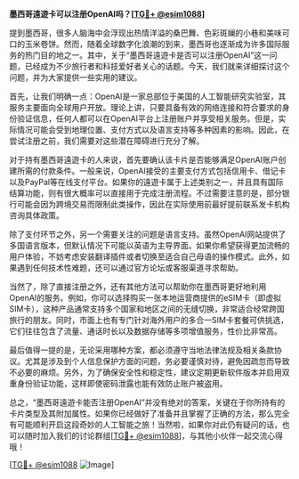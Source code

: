 **墨西哥遠遊卡可以注册OpenAI吗？[[TG💪+ @esim1088](https://t.me/s/esim1088)]**

提到墨西哥，很多人脑海中会浮现出热情洋溢的桑巴舞、色彩斑斓的小巷和美味可口的玉米卷饼。然而，随着全球数字化浪潮的到来，墨西哥也逐渐成为许多国际服务的热门目的地之一。其中，关于“墨西哥遠遊卡是否可以注册OpenAI”这一问题，已经成为不少旅行者和科技爱好者关心的话题。今天，我们就来详细探讨这个问题，并为大家提供一些实用的建议。

首先，让我们明确一点：OpenAI是一家总部位于美国的人工智能研究实验室，其服务主要面向全球用户开放。理论上讲，只要具备有效的网络连接和符合要求的身份验证信息，任何人都可以在OpenAI平台上注册账户并享受相关服务。但是，实际情况可能会受到地理位置、支付方式以及语言支持等多种因素的影响。因此，在尝试注册之前，我们需要对这些潜在障碍进行充分了解。

对于持有墨西哥遠遊卡的人来说，首先要确认该卡片是否能够满足OpenAI账户创建所需的付款条件。一般来说，OpenAI接受的主要支付方式包括信用卡、借记卡以及PayPal等在线支付平台。如果你的遠遊卡属于上述类别之一，并且具有国际结算功能，则有很大概率可以直接用于完成注册流程。不过需要注意的是，部分银行可能会因为跨境交易而限制此类操作，因此在实际使用前最好提前联系发卡机构咨询具体政策。

除了支付环节之外，另一个需要关注的问题是语言支持。虽然OpenAI网站提供了多国语言版本，但默认情况下可能以英语为主导界面。如果你希望获得更加流畅的用户体验，不妨考虑安装翻译插件或者切换至适合自己母语的操作模式。此外，如果遇到任何技术性难题，还可以通过官方论坛或客服渠道寻求帮助。

当然了，除了直接注册之外，还有其他方法可以帮助你在墨西哥更好地利用OpenAI的服务。例如，你可以选择购买一张本地运营商提供的eSIM卡（即虚拟SIM卡），这种产品通常支持多个国家和地区之间的无缝切换，非常适合经常跨国旅行的朋友。同时，市面上也有专门针对海外用户的多合一SIM卡套餐可供挑选，它们往往包含了流量、通话时长以及数据存储等多项增值服务，性价比非常高。

最后值得一提的是，无论采用哪种方案，都必须遵守当地法律法规及相关条款协议。尤其是涉及到个人信息保护方面的问题，务必要谨慎对待，避免因疏忽而导致不必要的麻烦。另外，为了确保安全性和稳定性，建议定期更新软件版本并启用双重身份验证功能，这样即使密码泄露也能有效防止账户被盗用。

总之，“墨西哥遠遊卡能否注册OpenAI”并没有绝对的答案，关键在于你所持有的卡片类型及其附加属性。如果你已经做好了准备并且掌握了正确的方法，那么完全有可能顺利开启这段奇妙的人工智能之旅！当然啦，如果你对此仍有疑问的话，也可以随时加入我们的讨论群组[[TG💪+ @esim1088](https://t.me/s/esim1088)]，与其他小伙伴一起交流心得哦！

[[TG💪+ @esim1088](https://t.me/s/esim1088) ![Image](https://i.postimg.cc/4NQfJmqS/Snipaste-2025-05-13-00-14-12.png)]